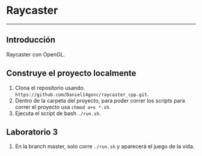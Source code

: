 # Raycaster
***
## Introducción
Raycaster con OpenGL.

## Construye el proyecto localmente
1. Clona el repositorio usando. `https://github.com/Daniel14gonc/raycaster_cpp.git`.
2. Dentro de la carpeta del proyecto, para poder correr los scripts para correr el proyecto usa `chmod a+x *.sh`.
3. Ejecuta el script de bash `./run.sh`.

## Laboratorio 3
1. En la branch master, solo corre `./run.sh` y aparecerá el juego de la vida.